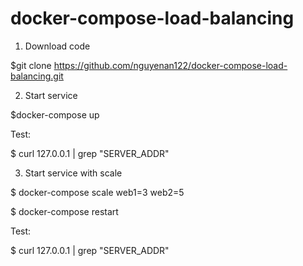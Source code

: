 # docker-compose-load-balancing
1. Download code

$git clone https://github.com/nguyenan122/docker-compose-load-balancing.git



2. Start service

$docker-compose up

Test:

$ curl 127.0.0.1 | grep "SERVER_ADDR"




3. Start service with scale

$ docker-compose scale web1=3 web2=5

$ docker-compose restart

Test:

$ curl 127.0.0.1 | grep "SERVER_ADDR"

